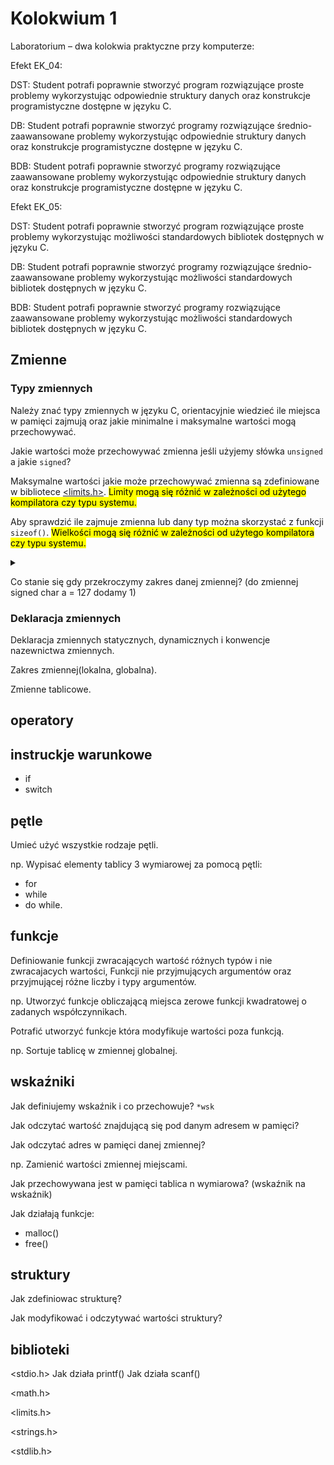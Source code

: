 # Kolokwium 1

Laboratorium – dwa kolokwia praktyczne przy komputerze:

Efekt EK_04:

DST: Student potrafi poprawnie stworzyć program rozwiązujące proste problemy wykorzystując odpowiednie struktury danych oraz konstrukcje programistyczne dostępne w języku C.

DB: Student potrafi poprawnie stworzyć programy rozwiązujące średnio-zaawansowane problemy wykorzystując odpowiednie struktury danych oraz konstrukcje programistyczne dostępne w języku C.

BDB: Student potrafi poprawnie stworzyć programy rozwiązujące zaawansowane problemy wykorzystując odpowiednie struktury danych oraz konstrukcje programistyczne dostępne w języku C.

Efekt EK_05:

DST: Student potrafi poprawnie stworzyć program rozwiązujące proste problemy wykorzystując możliwości standardowych bibliotek dostępnych w języku C.

DB: Student potrafi poprawnie stworzyć programy rozwiązujące średnio-zaawansowane problemy wykorzystując możliwości standardowych bibliotek dostępnych w języku C.

BDB: Student potrafi poprawnie stworzyć programy rozwiązujące zaawansowane problemy wykorzystując możliwości standardowych bibliotek dostępnych w języku C.

## Zmienne
### Typy zmiennych
Należy znać typy zmiennych w języku C, orientacyjnie wiedzieć ile miejsca w pamięci zajmują oraz jakie minimalne i maksymalne wartości mogą przechowywać.

Jakie wartości może przechowywać zmienna jeśli użyjemy słówka `unsigned` a jakie `signed`?

Maksymalne wartości jakie może przechowywać zmienna są zdefiniowane w bibliotece [<limits.h>](https://learn.microsoft.com/en-us/cpp/c-language/cpp-integer-limits?view=msvc-170). <mark>Limity mogą się różnić w zależności od użytego kompilatora czy typu systemu.</mark>

Aby sprawdzić ile zajmuje zmienna lub dany typ można skorzystać z funkcji `sizeof()`. <mark>Wielkości mogą się różnić w zależności od użytego kompilatora czy typu systemu.</mark>

<details>
<summary></summary>

```c
#include <limits.h>
#include <stdio.h>

int main(int argc, char const *argv[])
{
    printf("Ilosc bitow w bajcie: %i\n",CHAR_BIT);
    double a = 10.543;
    printf("Ilosc bajtow jaka zajmuje zmienna a = %d\n", sizeof(a));

    printf("Ilosc bajtow jakie zajmuje typ char = %d", sizeof(char));
    return 0;
}
```

```bash
Ilosc bitow w bajcie: 8
Ilosc bajtow jaka zajmuje zmienna a = 8
Ilosc bajtow jakie zajmuje typ char = 1
```

</details>

Co stanie się gdy przekroczymy zakres danej zmiennej? (do zmiennej signed char a = 127 dodamy 1)

### Deklaracja zmiennych

Deklaracja zmiennych statycznych, dynamicznych i konwencje nazewnictwa zmiennych.

Zakres zmiennej(lokalna, globalna).

Zmienne tablicowe.

## operatory



## instruckje warunkowe

- if
- switch

## pętle

Umieć użyć wszystkie rodzaje pętli.

np. Wypisać elementy tablicy 3 wymiarowej za pomocą pętli:
- for
- while
- do while.

## funkcje

Definiowanie funkcji zwracających wartość różnych typów i nie zwracajacych wartości, Funkcji nie przyjmujących argumentów oraz przyjmującej różne liczby i typy argumentów.

np. Utworzyć funkcje obliczającą miejsca zerowe funkcji kwadratowej o zadanych współczynnikach.

Potrafić utworzyć funkcje która modyfikuje wartości poza funkcją.

np. Sortuje tablicę w zmiennej globalnej.

## wskaźniki

Jak definiujemy wskaźnik i co przechowuje? `*wsk`

Jak odczytać wartość znajdującą się pod danym adresem w pamięci?

Jak odczytać adres w pamięci danej zmiennej?

np. Zamienić wartości zmiennej miejscami.

Jak przechowywana jest w pamięci tablica n wymiarowa? (wskaźnik na wskaźnik)

Jak działają funkcje:
- malloc()
- free()

## struktury

Jak zdefiniowac strukturę?

Jak modyfikować i odczytywać wartości struktury?

## biblioteki

<stdio.h>
Jak działa printf()
Jak działa scanf()

<math.h>

<limits.h>

<strings.h>

<stdlib.h>
